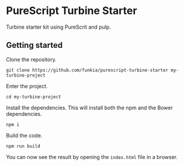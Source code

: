 # PureScript Turbine Starter

Turbine starter kit using PureScrit and pulp.

## Getting started

Clone the repository.

```
git clone https://github.com/funkia/purescript-turbine-starter my-turbine-project
```

Enter the project.

```
cd my-turbine-project
```

Install the dependencies. This will install both the npm and the Bower
dependencies.

```
npm i
```

Build the code.

```
npm run build
```

You can now see the result by opening the `index.html` file in a
browser.
